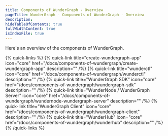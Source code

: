 ```yaml
---
title: Components of WunderGraph - Overview
pageTitle: WunderGraph - Components of WunderGraph - Overview
description:
hideTableOfContents: true
fullWidthContent: true
isIndexFile: true
---
```


Here's an overview of the components of WunderGraph.

{% quick-links %}
{% quick-link title="create-wundergraph-app" icon="core" href="/docs/components-of-wundergraph/create-wundergraph-app" description="" /%}
{% quick-link title="wunderctl" icon="core" href="/docs/components-of-wundergraph/wunderctl" description="" /%}
{% quick-link title="WunderGraph SDK" icon="core" href="/docs/components-of-wundergraph/wundergraph-sdk" description="" /%}
{% quick-link title="WunderNode / WunderGraph Server" icon="core" href="/docs/components-of-wundergraph/wundernode-wundergraph-server" description="" /%}
{% quick-link title="WunderGraph Client" icon="core" href="/docs/components-of-wundergraph/wundergraph-client" description="" /%}
{% quick-link title="WunderHub" icon="core" href="/docs/components-of-wundergraph/wunderhub" description="" /%}
{% /quick-links %}

